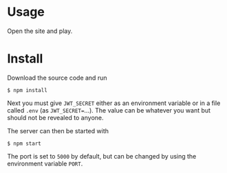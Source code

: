 # Usage
Open the site and play.

# Install
Download the source code and run
```
$ npm install
```

Next you must give `JWT_SECRET` either as an environment variable or in a file
called `.env` (as `JWT_SECRET=`...). The value can be whatever you want but
should not be revealed to anyone.

The server can then be started with
```
$ npm start
```

The port is set to `5000` by default, but can be changed by using the
environment variable `PORT`.
